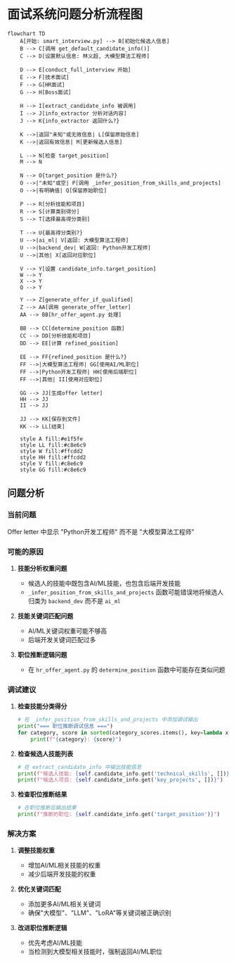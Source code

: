 # 面试系统问题分析流程图

```mermaid
flowchart TD
    A[开始: smart_interview.py] --> B[初始化候选人信息]
    B --> C[调用 get_default_candidate_info()]
    C --> D[设置默认信息: 林义超, 大模型算法工程师]
    
    D --> E[conduct_full_interview 开始]
    E --> F[技术面试]
    F --> G[HR面试]
    G --> H[Boss面试]
    
    H --> I[extract_candidate_info 被调用]
    I --> J[info_extractor 分析对话内容]
    J --> K{info_extractor 返回什么?}
    
    K -->|返回"未知"或无效信息| L[保留原始信息]
    K -->|返回有效信息| M[更新候选人信息]
    
    L --> N[检查 target_position]
    M --> N
    
    N --> O{target_position 是什么?}
    O -->|"未知"或空| P[调用 _infer_position_from_skills_and_projects]
    O -->|有明确值| Q[保留原始职位]
    
    P --> R[分析技能和项目]
    R --> S[计算类别得分]
    S --> T[选择最高得分类别]
    
    T --> U{最高得分类别?}
    U -->|ai_ml| V[返回: 大模型算法工程师]
    U -->|backend_dev| W[返回: Python开发工程师]
    U -->|其他| X[返回对应职位]
    
    V --> Y[设置 candidate_info.target_position]
    W --> Y
    X --> Y
    Q --> Y
    
    Y --> Z[generate_offer_if_qualified]
    Z --> AA[调用 generate_offer_letter]
    AA --> BB[hr_offer_agent.py 处理]
    
    BB --> CC[determine_position 函数]
    CC --> DD[分析技能和项目]
    DD --> EE[计算 refined_position]
    
    EE --> FF{refined_position 是什么?}
    FF -->|大模型算法工程师| GG[使用AI/ML职位]
    FF -->|Python开发工程师| HH[使用后端职位]
    FF -->|其他| II[使用对应职位]
    
    GG --> JJ[生成offer letter]
    HH --> JJ
    II --> JJ
    
    JJ --> KK[保存到文件]
    KK --> LL[结束]

    style A fill:#e1f5fe
    style LL fill:#c8e6c9
    style W fill:#ffcdd2
    style HH fill:#ffcdd2
    style V fill:#c8e6c9
    style GG fill:#c8e6c9
```

## 问题分析

### 当前问题
Offer letter 中显示 "Python开发工程师" 而不是 "大模型算法工程师"

### 可能的原因

1. **技能分析权重问题**
   - 候选人的技能中既包含AI/ML技能，也包含后端开发技能
   - `_infer_position_from_skills_and_projects` 函数可能错误地将候选人归类为 `backend_dev` 而不是 `ai_ml`

2. **技能关键词匹配问题**
   - AI/ML关键词权重可能不够高
   - 后端开发关键词匹配过多

3. **职位推断逻辑问题**
   - 在 `hr_offer_agent.py` 的 `determine_position` 函数中可能存在类似问题

### 调试建议

1. **检查技能分类得分**
   ```python
   # 在 _infer_position_from_skills_and_projects 中添加调试输出
   print("=== 职位推断调试信息 ===")
   for category, score in sorted(category_scores.items(), key=lambda x: x[1], reverse=True):
       print(f"{category}: {score}")
   ```

2. **检查候选人技能列表**
   ```python
   # 在 extract_candidate_info 中输出技能信息
   print(f"候选人技能: {self.candidate_info.get('technical_skills', [])}")
   print(f"候选人项目: {self.candidate_info.get('key_projects', [])}")
   ```

3. **检查职位推断结果**
   ```python
   # 在职位推断后输出结果
   print(f"推断的职位: {self.candidate_info.get('target_position')}")
   ```

### 解决方案

1. **调整技能权重**
   - 增加AI/ML相关技能的权重
   - 减少后端开发技能的权重

2. **优化关键词匹配**
   - 添加更多AI/ML相关关键词
   - 确保"大模型"、"LLM"、"LoRA"等关键词被正确识别

3. **改进职位推断逻辑**
   - 优先考虑AI/ML技能
   - 当检测到大模型相关技能时，强制返回AI/ML职位
